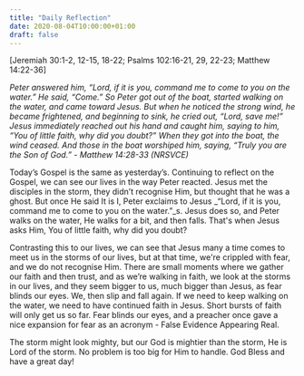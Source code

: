 ```yaml
---
title: "Daily Reflection"
date: 2020-08-04T10:00:00+01:00
draft: false
---
```


[Jeremiah 30:1-2, 12-15, 18-22; Psalms 102:16-21, 29, 22-23; Matthew 14:22-36]

_Peter answered him, “Lord, if it is you, command me to come to you on the water.” He said, “Come.” So Peter got out of the boat, started walking on the water, and came toward Jesus. But when he noticed the strong wind, he became frightened, and beginning to sink, he cried out, “Lord, save me!” Jesus immediately reached out his hand and caught him, saying to him, “You of little faith, why did you doubt?” When they got into the boat, the wind ceased. And those in the boat worshiped him, saying, “Truly you are the Son of God.” - Matthew 14:28-33 (NRSVCE)_

Today’s Gospel is the same as yesterday’s. Continuing to reflect on the Gospel, we can see our lives in the way Peter reacted. Jesus met the disciples in the storm, they didn’t recognise Him, but thought that he was a ghost. But once He said It is I, Peter  exclaims to Jesus _“Lord, if it is you, command me to come to you on the water.”_s. Jesus does so, and Peter walks on the water, He walks for a bit, and then falls. That's when Jesus asks Him, You of little faith, why did you doubt?

Contrasting this to our lives, we can see that Jesus many a time comes to meet us in the storms of our lives, but at that time, we're crippled with fear, and we do not recognise Him. There are small moments where we gather our faith and then trust, and as we’re walking in faith, we look at the storms in our lives, and they seem bigger to us, much bigger than Jesus, as fear blinds our eyes. We, then slip and fall again. If we need to keep walking on the water, we need to have continued faith in Jesus. Short bursts of faith will only get us so far. Fear blinds our eyes, and a preacher once gave a nice expansion for fear as an acronym - False Evidence Appearing Real.

The storm might look mighty, but our God is mightier than the storm, He is Lord of the storm. No problem is too big for Him to handle. God Bless and have a great day!
